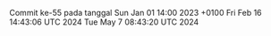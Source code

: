 Commit ke-55 pada tanggal Sun Jan 01 14:00 2023 +0100
Fri Feb 16 14:43:06 UTC 2024
Tue May  7 08:43:20 UTC 2024
